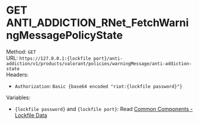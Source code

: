 <!--

This file is automatically generated!
Do not edit it directly!
See https://github.com/techchrism/valorant-api-docs/blob/trunk/contributing.md for more information.

-->

# GET ANTI_ADDICTION_RNet_FetchWarningMessagePolicyState

Method: `GET`  
URL: `https://127.0.0.1:{lockfile port}/anti-addiction/v1/products/valorant/policies/warningMessage/anti-addiction-state`  
Headers:
 - `Authorization`: `Basic {base64 encoded "riot:{lockfile password}"}`

Variables:
 - `{lockfile password}` and `{lockfile port}`: Read [Common Components - Lockfile Data](../common-components.md#lockfile-data)

